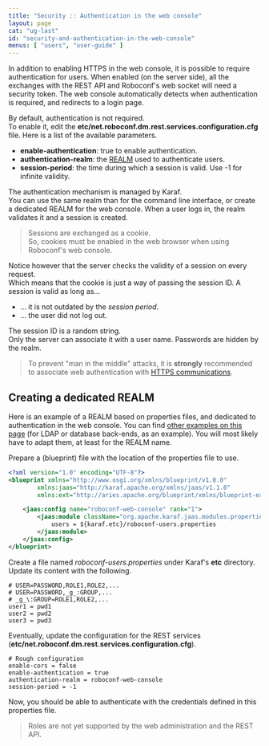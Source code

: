 ```yaml
---
title: "Security :: Authentication in the web console"
layout: page
cat: "ug-last"
id: "security-and-authentication-in-the-web-console"
menus: [ "users", "user-guide" ]
---
```


In addition to enabling HTTPS in the web console, it is possible to require
authentication for users. When enabled (on the server side), all the exchanges
with the REST API and Roboconf's web socket will need a security token. The web
console automatically detects when authentication is required, and redirects to a login
page.

By default, authentication is not required.  
To enable it, edit the **etc/net.roboconf.dm.rest.services.configuration.cfg** file.
Here is a list of the available parameters.

* **enable-authentication**: true to enable authentication.
* **authentication-realm**: the [REALM](security-and-authentication.html) used to authenticate users.
* **session-period**: the time during which a session is valid. Use -1 for infinite validity.

The authentication mechanism is managed by Karaf.  
You can use the same realm than for the command line interface, or create a dedicated REALM
for the web console. When a user logs in, the realm validates it and a session is created.

> Sessions are exchanged as a cookie.  
> So, cookies must be enabled in the web browser when using Roboconf's web console.  

Notice however that the server checks the validity of a session on every request.  
Which means that the cookie is just a way of passing the session ID. A session is valid as long as...

* ... it is not outdated by the *session period*.
* ... the user did not log out. 

The session ID is a random string.  
Only the server can associate it with a user name. Passwords are hidden by the realm.

> To prevent "man in the middle" attacks, it is **strongly** recommended
> to associate web authentication with [HTTPS communications](security-and-https-console.html).


## Creating a dedicated REALM

Here is an example of a REALM based on properties files, and dedicated to authentication in the web console.
You can find [other examples on this page](security.html) (for LDAP or database back-ends, as an example). You will
most likely have to adapt them, at least for the REALM name.

Prepare a (blueprint) file with the location of the properties file to use.

```xml
<?xml version="1.0" encoding="UTF-8"?>
<blueprint xmlns="http://www.osgi.org/xmlns/blueprint/v1.0.0"
		xmlns:jaas="http://karaf.apache.org/xmlns/jaas/v1.1.0"
		xmlns:ext="http://aries.apache.org/blueprint/xmlns/blueprint-ext/v1.0.0">

	<jaas:config name="roboconf-web-console" rank="1">
		<jaas:module className="org.apache.karaf.jaas.modules.properties.PropertiesLoginModule" flags="required">
			users = ${karaf.etc}/roboconf-users.properties
		</jaas:module>
	</jaas:config>
</blueprint>
```

Create a file named *roboconf-users.properties* under Karaf's **etc** directory.  
Update its content with the following.

```properties
# USER=PASSWORD,ROLE1,ROLE2,...
# USER=PASSWORD,_g_:GROUP,...
# _g_\:GROUP=ROLE1,ROLE2,...
user1 = pwd1
user2 = pwd2
user3 = pwd3
```

Eventually, update the configuration for the REST services
(**etc/net.roboconf.dm.rest.services.configuration.cfg**).

```properties
# Rough configuration
enable-cors = false
enable-authentication = true
authentication-realm = roboconf-web-console
session-period = -1
```

Now, you should be able to authenticate with the credentials defined in this properties file.

> Roles are not yet supported by the web administration and the REST API.
